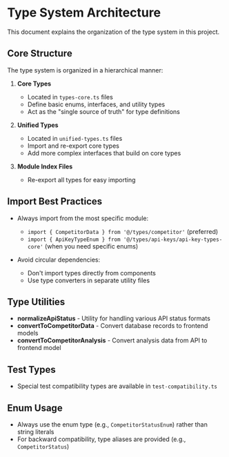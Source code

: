 
# Type System Architecture

This document explains the organization of the type system in this project.

## Core Structure

The type system is organized in a hierarchical manner:

1. **Core Types**
   - Located in `types-core.ts` files
   - Define basic enums, interfaces, and utility types
   - Act as the "single source of truth" for type definitions

2. **Unified Types**
   - Located in `unified-types.ts` files
   - Import and re-export core types
   - Add more complex interfaces that build on core types

3. **Module Index Files**
   - Re-export all types for easy importing

## Import Best Practices

- Always import from the most specific module:
  - `import { CompetitorData } from '@/types/competitor'` (preferred)
  - `import { ApiKeyTypeEnum } from '@/types/api-keys/api-key-types-core'` (when you need specific enums)

- Avoid circular dependencies:
  - Don't import types directly from components
  - Use type converters in separate utility files

## Type Utilities

- **normalizeApiStatus** - Utility for handling various API status formats
- **convertToCompetitorData** - Convert database records to frontend models
- **convertToCompetitorAnalysis** - Convert analysis data from API to frontend model

## Test Types

- Special test compatibility types are available in `test-compatibility.ts`

## Enum Usage

- Always use the enum type (e.g., `CompetitorStatusEnum`) rather than string literals
- For backward compatibility, type aliases are provided (e.g., `CompetitorStatus`)
